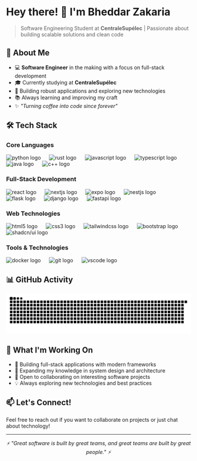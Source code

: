 # Hey there! 👋 I'm Bheddar Zakaria

> Software Engineering Student at **CentraleSupélec** | Passionate about building scalable solutions and clean code

## 🚀 About Me

- 💻 **Software Engineer** in the making with a focus on full-stack development
- 🎓 Currently studying at **CentraleSupélec**
- 🔧 Building robust applications and exploring new technologies
- 📚 Always learning and improving my craft
- ✨ *"Turning coffee into code since forever"*

## 🛠️ Tech Stack

### Core Languages
<div align="left">
  <img src="https://cdn.jsdelivr.net/gh/devicons/devicon/icons/python/python-original.svg" height="50" alt="python logo" />
  <img width="15" />
  <img src="https://cdn.jsdelivr.net/gh/devicons/devicon/icons/rust/rust-original.svg" height="50" alt="rust logo" />
  <img width="15" />
  <img src="https://cdn.jsdelivr.net/gh/devicons/devicon/icons/javascript/javascript-original.svg" height="50" alt="javascript logo" />
  <img width="15" />
  <img src="https://cdn.jsdelivr.net/gh/devicons/devicon/icons/typescript/typescript-original.svg" height="50" alt="typescript logo" />
  <img width="15" />
  <img src="https://cdn.jsdelivr.net/gh/devicons/devicon/icons/java/java-original.svg" height="50" alt="java logo" />
  <img width="15" />
  <img src="https://cdn.jsdelivr.net/gh/devicons/devicon/icons/cplusplus/cplusplus-original.svg" height="50" alt="c++ logo" />
</div>


### Full-Stack Development
<div align="left">
  <img src="https://cdn.jsdelivr.net/gh/devicons/devicon/icons/react/react-original.svg" height="50" alt="react logo" />
  <img width="15" />
  <img src="https://cdn.jsdelivr.net/gh/devicons/devicon/icons/nextjs/nextjs-original.svg" height="50" alt="nextjs logo" />
  <img width="15" />
  <img src="https://img.shields.io/badge/Expo-000020?style=for-the-badge&logo=expo&logoColor=white" height="50" alt="expo logo" />
  <img width="15" />
  <img src="https://cdn.jsdelivr.net/gh/devicons/devicon/icons/nestjs/nestjs-original.svg" height="50" alt="nestjs logo" />
  <img width="15" />
  <img src="https://cdn.jsdelivr.net/gh/devicons/devicon/icons/flask/flask-original.svg" height="50" alt="flask logo" />
  <img width="15" />
  <img src="https://cdn.jsdelivr.net/gh/devicons/devicon/icons/django/django-plain.svg" height="50" alt="django logo" />
  <img width="15" />
  <img src="https://cdn.jsdelivr.net/gh/devicons/devicon/icons/fastapi/fastapi-original.svg" height="50" alt="fastapi logo" />
</div>

### Web Technologies
<div align="left">
  <img src="https://cdn.jsdelivr.net/gh/devicons/devicon/icons/html5/html5-original.svg" height="50" alt="html5 logo" />
  <img width="15" />
  <img src="https://cdn.jsdelivr.net/gh/devicons/devicon/icons/css3/css3-original.svg" height="50" alt="css3 logo" />
  <img width="15" />
  <img src="https://cdn.jsdelivr.net/gh/devicons/devicon/icons/tailwindcss/tailwindcss-original.svg" height="50" alt="tailwindcss logo" />
  <img width="15" />
  <img src="https://cdn.jsdelivr.net/gh/devicons/devicon/icons/bootstrap/bootstrap-original.svg" height="50" alt="bootstrap logo" />
  <img width="15" />
  <img src="https://img.shields.io/badge/shadcn/ui-000000?style=for-the-badge&logo=shadcnui&logoColor=white" height="50" alt="shadcn/ui logo" />
</div>

### Tools & Technologies
<div align="left">
  <img src="https://cdn.jsdelivr.net/gh/devicons/devicon/icons/docker/docker-original-wordmark.svg" height="50" alt="docker logo" />
  <img width="15" />
  <img src="https://cdn.jsdelivr.net/gh/devicons/devicon/icons/git/git-original.svg" height="50" alt="git logo" />
  <img width="15" />
  <img src="https://cdn.jsdelivr.net/gh/devicons/devicon/icons/vscode/vscode-original.svg" height="50" alt="vscode logo" />
</div>

## 📊 GitHub Activity

<div align="center">
  <picture>
    <source media="(prefers-color-scheme: dark)" srcset="dist/github-snake-dark.svg" />
    <source media="(prefers-color-scheme: light)" srcset="dist/github-snake.svg" />
    <img alt="github contribution snake animation" src="dist/github-snake.svg" />
  </picture>
</div>

## 🌟 What I'm Working On

- 🔭 Building full-stack applications with modern frameworks
- 🌱 Expanding my knowledge in system design and architecture
- 👯 Open to collaborating on interesting software projects
- 💡 Always exploring new technologies and best practices

## 📫 Let's Connect!

Feel free to reach out if you want to collaborate on projects or just chat about technology!

---

<div align="center">
  <i>⚡ "Great software is built by great teams, and great teams are built by great people." ⚡</i>
</div>
